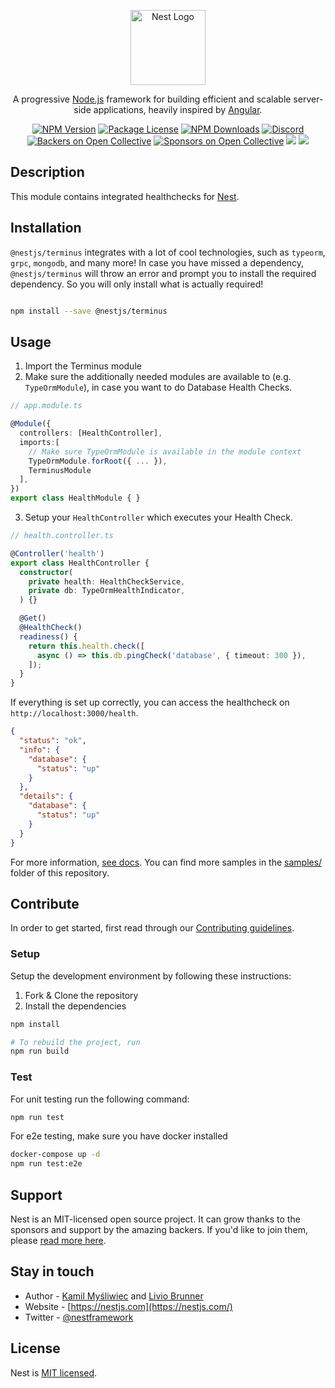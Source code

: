 <p align="center">
  <a href="http://nestjs.com/" target="blank"><img src="https://nestjs.com/img/logo-small.svg" width="120" alt="Nest Logo" /></a>
</p>

  <p align="center">A progressive <a href="http://nodejs.org" target="blank">Node.js</a> framework for building efficient and scalable server-side applications, heavily inspired by <a href="https://angular.io" target="blank">Angular</a>.</p>
    <p align="center">
<a href="https://www.npmjs.com/package/@nestjs/terminus"><img src="https://img.shields.io/npm/v/@nestjs/terminus.svg" alt="NPM Version" /></a>
<a href="https://www.npmjs.com/package/@nestjs/terminus"><img src="https://img.shields.io/npm/l/@nestjs/terminus.svg" alt="Package License" /></a>
<a href="https://www.npmjs.com/package/@nestjs/terminus"><img src="https://img.shields.io/npm/dm/@nestjs/terminus.svg" alt="NPM Downloads" /></a>
<a href="https://discord.gg/G7Qnnhy" target="_blank"><img src="https://img.shields.io/badge/discord-online-brightgreen.svg" alt="Discord"/></a>
<a href="https://opencollective.com/nest#backer"><img src="https://opencollective.com/nest/backers/badge.svg" alt="Backers on Open Collective" /></a>
<a href="https://opencollective.com/nest#sponsor"><img src="https://opencollective.com/nest/sponsors/badge.svg" alt="Sponsors on Open Collective" /></a>
  <a href="https://paypal.me/kamilmysliwiec"><img src="https://img.shields.io/badge/Donate-PayPal-dc3d53.svg"/></a>
  <a href="https://twitter.com/nestframework"><img src="https://img.shields.io/twitter/follow/nestframework.svg?style=social&label=Follow"></a>
</p>
  <!--[![Backers on Open Collective](https://opencollective.com/nest/backers/badge.svg)](https://opencollective.com/nest#backer)
  [![Sponsors on Open Collective](https://opencollective.com/nest/sponsors/badge.svg)](https://opencollective.com/nest#sponsor)-->

## Description

This module contains integrated healthchecks for [Nest](https://github.com/nestjs/nest).

## Installation

`@nestjs/terminus` integrates with a lot of cool technologies, such as `typeorm`, `grpc`, `mongodb`, and many more!
In case you have missed a dependency, `@nestjs/terminus` will throw an error and prompt you to install the required dependency.
So you will only install what is actually required!

```bash

npm install --save @nestjs/terminus

```

## Usage

1. Import the Terminus module
2. Make sure the additionally needed modules are available to (e.g. `TypeOrmModule`), in case you want to do Database Health Checks.

```typescript
// app.module.ts

@Module({
  controllers: [HealthController],
  imports:[
    // Make sure TypeOrmModule is available in the module context
    TypeOrmModule.forRoot({ ... }),
    TerminusModule
  ],
})
export class HealthModule { }

```

3. Setup your `HealthController` which executes your Health Check.

```typescript
// health.controller.ts

@Controller('health')
export class HealthController {
  constructor(
    private health: HealthCheckService,
    private db: TypeOrmHealthIndicator,
  ) {}

  @Get()
  @HealthCheck()
  readiness() {
    return this.health.check([
      async () => this.db.pingCheck('database', { timeout: 300 }),
    ]);
  }
}
```

If everything is set up correctly, you can access the healthcheck on `http://localhost:3000/health`.

```json
{
  "status": "ok",
  "info": {
    "database": {
      "status": "up"
    }
  },
  "details": {
    "database": {
      "status": "up"
    }
  }
}
```

For more information, [see docs](https://docs.nestjs.com/recipes/terminus).
You can find more samples in the [samples/](https://github.com/nestjs/terminus/tree/master/sample) folder of this repository.

## Contribute

In order to get started, first read through our [Contributing guidelines](https://github.com/nestjs/terminus/blob/master/CONTRIBUTING.md).

### Setup

Setup the development environment by following these instructions:

1. Fork & Clone the repository
2. Install the dependencies

```bash
npm install

# To rebuild the project, run
npm run build
```

### Test

For unit testing run the following command:

```bash
npm run test
```

For e2e testing, make sure you have docker installed

```bash
docker-compose up -d
npm run test:e2e
```

## Support

Nest is an MIT-licensed open source project. It can grow thanks to the sponsors and support by the amazing backers. If you'd like to join them, please [read more here](https://docs.nestjs.com/support).

## Stay in touch

- Author - [Kamil Myśliwiec](https://kamilmysliwiec.com) and [Livio Brunner](https://brunnerliv.io)
- Website - [https://nestjs.com](https://nestjs.com/)
- Twitter - [@nestframework](https://twitter.com/nestframework)

## License

Nest is [MIT licensed](LICENSE).
